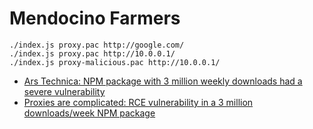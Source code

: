 # Mendocino Farmers



```
./index.js proxy.pac http://google.com/
./index.js proxy.pac http://10.0.0.1/
./index.js proxy-malicious.pac http://10.0.0.1/
```

- [Ars Technica: NPM package with 3 million weekly downloads had a severe vulnerability](https://arstechnica.com/information-technology/2021/09/npm-package-with-3-million-weekly-downloads-had-a-severe-vulnerability/)
- [Proxies are complicated: RCE vulnerability in a 3 million downloads/week NPM package](https://httptoolkit.com/blog/npm-pac-proxy-agent-vulnerability/)
